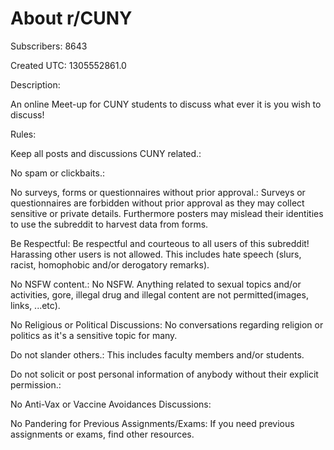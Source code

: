 # About r/CUNY

Subscribers: 8643

Created UTC: 1305552861.0

Description:

An online Meet-up for CUNY students to discuss what ever it is you wish to discuss!

Rules:

Keep all posts and discussions CUNY related.: 

No spam or clickbaits.: 

No surveys, forms or questionnaires without prior approval.: Surveys or questionnaires are forbidden without prior approval as they may collect sensitive or private details. Furthermore posters may mislead their identities to use the subreddit to harvest data from forms.

Be Respectful: Be respectful and courteous to all users of this subreddit! Harassing other users is not allowed. This includes hate speech (slurs, racist, homophobic and/or derogatory remarks).

No NSFW content.: No NSFW. Anything related to sexual topics and/or activities, gore, illegal drug and illegal content are not permitted(images, links, ...etc).

No Religious or Political Discussions: No conversations regarding religion or politics as it's a sensitive topic for many.

Do not slander others.: This includes faculty members and/or students.

Do not solicit or post personal information of anybody without their explicit permission.: 

No Anti-Vax or Vaccine Avoidances Discussions: 

No Pandering for Previous Assignments/Exams: If you need previous assignments or exams, find other resources.

